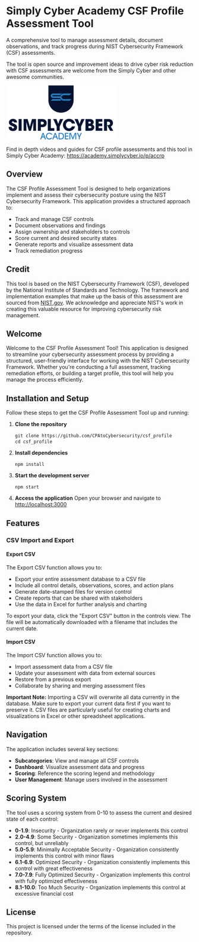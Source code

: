 # Simply Cyber Academy CSF Profile Assessment Tool

A comprehensive tool to manage assessment details, document observations, and track progress during NIST Cybersecurity Framework (CSF) assessments.

The tool is open source and improvement ideas to drive cyber risk reduction with CSF assessments are welcome from the Simply Cyber and other awesome communities. 

![Simply Cyber Academy Logo](public/SC_SimplyCyberAcademy_color.png)

Find in depth videos and guides for CSF profile assessments and this tool in Simply Cyber Academy: https://academy.simplycyber.io/p/accrp

## Overview

The CSF Profile Assessment Tool is designed to help organizations implement and assess their cybersecurity posture using the NIST Cybersecurity Framework. This application provides a structured approach to:

- Track and manage CSF controls
- Document observations and findings
- Assign ownership and stakeholders to controls
- Score current and desired security states
- Generate reports and visualize assessment data
- Track remediation progress

## Credit

This tool is based on the NIST Cybersecurity Framework (CSF), developed by the National Institute of Standards and Technology. The framework and implementation examples that make up the basis of this assessment are sourced from [NIST.gov](https://www.nist.gov/cyberframework). We acknowledge and appreciate NIST's work in creating this valuable resource for improving cybersecurity risk management.

## Welcome

Welcome to the CSF Profile Assessment Tool! This application is designed to streamline your cybersecurity assessment process by providing a structured, user-friendly interface for working with the NIST Cybersecurity Framework. Whether you're conducting a full assessment, tracking remediation efforts, or building a target profile, this tool will help you manage the process efficiently.

## Installation and Setup

Follow these steps to get the CSF Profile Assessment Tool up and running:

1. **Clone the repository**
   ```
   git clone https://github.com/CPAtoCybersecurity/csf_profile
   cd csf_profile
   ```

2. **Install dependencies**
   ```
   npm install
   ```

3. **Start the development server**
   ```
   npm start
   ```

4. **Access the application**
   Open your browser and navigate to [http://localhost:3000](http://localhost:3000)

## Features

### CSV Import and Export

#### Export CSV

The Export CSV function allows you to:
- Export your entire assessment database to a CSV file
- Include all control details, observations, scores, and action plans
- Generate date-stamped files for version control
- Create reports that can be shared with stakeholders
- Use the data in Excel for further analysis and charting

To export your data, click the "Export CSV" button in the controls view. The file will be automatically downloaded with a filename that includes the current date.

#### Import CSV

The Import CSV function allows you to:
- Import assessment data from a CSV file
- Update your assessment with data from external sources
- Restore from a previous export
- Collaborate by sharing and merging assessment files

**Important Note:** Importing a CSV will overwrite all data currently in the database. Make sure to export your current data first if you want to preserve it. CSV files are particularly useful for creating charts and visualizations in Excel or other spreadsheet applications.

## Navigation

The application includes several key sections:

- **Subcategories**: View and manage all CSF controls
- **Dashboard**: Visualize assessment data and progress
- **Scoring**: Reference the scoring legend and methodology
- **User Management**: Manage users involved in the assessment

## Scoring System

The tool uses a scoring system from 0-10 to assess the current and desired state of each control:

- **0-1.9**: Insecurity - Organization rarely or never implements this control
- **2.0-4.9**: Some Security - Organization sometimes implements this control, but unreliably
- **5.0-5.9**: Minimally Acceptable Security - Organization consistently implements this control with minor flaws
- **6.1-6.9**: Optimized Security - Organization consistently implements this control with great effectiveness
- **7.0-7.9**: Fully Optimized Security - Organization implements this control with fully optimized effectiveness
- **8.1-10.0**: Too Much Security - Organization implements this control at excessive financial cost

## License

This project is licensed under the terms of the license included in the repository.

